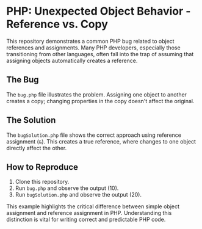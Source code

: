 # PHP: Unexpected Object Behavior - Reference vs. Copy

This repository demonstrates a common PHP bug related to object references and assignments.  Many PHP developers, especially those transitioning from other languages, often fall into the trap of assuming that assigning objects automatically creates a reference.

## The Bug

The `bug.php` file illustrates the problem.  Assigning one object to another creates a copy; changing properties in the copy doesn't affect the original.

## The Solution

The `bugSolution.php` file shows the correct approach using reference assignment (`&`). This creates a true reference, where changes to one object directly affect the other.

## How to Reproduce

1. Clone this repository.
2. Run `bug.php` and observe the output (10).
3. Run `bugSolution.php` and observe the output (20).

This example highlights the critical difference between simple object assignment and reference assignment in PHP. Understanding this distinction is vital for writing correct and predictable PHP code.